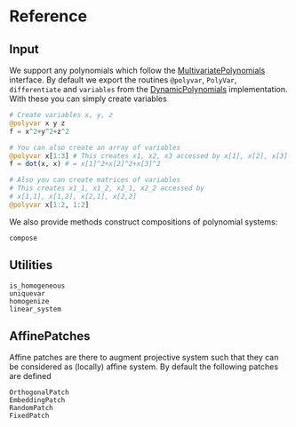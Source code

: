 # Reference

## Input
We support any polynomials which follow the [MultivariatePolynomials](https://github.com/JuliaAlgebra/MultivariatePolynomials.jl)
interface. By default we export the routines `@polyvar`, `PolyVar`, `differentiate`
and `variables`
from the [DynamicPolynomials](https://github.com/JuliaAlgebra/DynamicPolynomials.jl)
implementation.
With these you can simply create variables
```julia
# Create variables x, y, z
@polyvar x y z
f = x^2+y^2+z^2

# You can also create an array of variables
@polyvar x[1:3] # This creates x1, x2, x3 accessed by x[1], x[2], x[3]
f = dot(x, x) # = x[1]^2+x[2]^2+x[3]^2

# Also you can create matrices of variables
# This creates x1_1, x1_2, x2_1, x2_2 accessed by
# x[1,1], x[1,2], x[2,1], x[2,2]
@polyvar x[1:2, 1:2]
```

We also provide methods construct compositions of polynomial systems:
```@docs
compose
```

## Utilities

```@docs
is_homogeneous
uniquevar
homogenize
linear_system
```

## AffinePatches
Affine patches are there to augment projective system such that they can be considered
as (locally) affine system. By default the following patches are defined

```@docs
OrthogonalPatch
EmbeddingPatch
RandomPatch
FixedPatch
```
